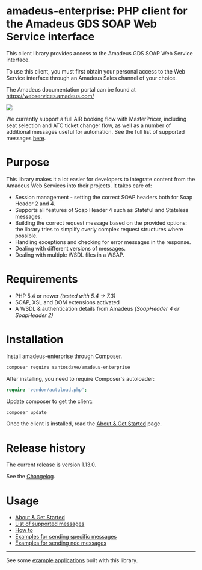 # amadeus-enterprise: PHP client for the Amadeus GDS SOAP Web Service interface


This client library provides access to the Amadeus GDS SOAP Web Service interface.

To use this client, you must first obtain your personal access to the Web Service interface through an Amadeus Sales channel of your choice.

The Amadeus documentation portal can be found at https://webservices.amadeus.com/

![](http://i.imgur.com/7ZcCgnj.jpg)

We currently support a full AIR booking flow with MasterPricer, including seat selection and ATC ticket changer flow, as well as a number of additional messages useful for automation. See the full list of supported messages [here](docs/list-of-supported-messages.rst).

# Purpose

This library makes it a lot easier for developers to integrate content from the Amadeus Web Services into their projects. It takes care of:

- Session management - setting the correct SOAP headers both for Soap Header 2 and 4.
- Supports all features of Soap Header 4 such as Stateful and Stateless messages.
- Building the correct request message based on the provided options: the library tries to simplify overly complex request structures where possible.
- Handling exceptions and checking for error messages in the response.
- Dealing with different versions of messages.
- Dealing with multiple WSDL files in a WSAP.

# Requirements

- PHP 5.4 or newer _(tested with 5.4 -> 7.3)_
- SOAP, XSL and DOM extensions activated
- A WSDL & authentication details from Amadeus _(SoapHeader 4 or SoapHeader 2)_

# Installation

Install amadeus-enterprise through [Composer](http://getcomposer.org).

```bash
composer require santosdave/amadeus-enterprise
```

After installing, you need to require Composer's autoloader:

```php
require 'vendor/autoload.php';
```

Update composer to get the client:

```bash
composer update
```

Once the client is installed, read the [About &amp; Get Started](docs/about-get-started.rst) page.

# Release history

The current release is version 1.13.0.

See the [Changelog](CHANGELOG.md).

# Usage

- [About &amp; Get Started](docs/about-get-started.rst)
- [List of supported messages](docs/list-of-supported-messages.rst)
- [How to](docs/how-to.rst)
- [Examples for sending specific messages](docs/samples.rst)
- [Examples for sending ndc messages](docs/ndc-services.rst>)


---

See some [example applications](docs/sample-applications.rst) built with this library.

